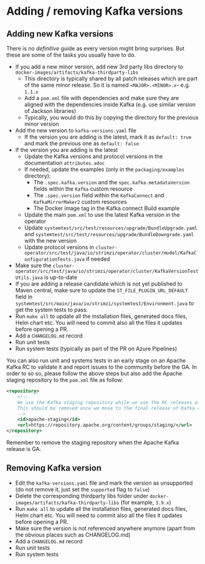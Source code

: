# Adding / removing Kafka versions

## Adding new Kafka versions

There is no _definitive_ guide as every version might bring surprises.
But these are some of the tasks you usually have to do.

* If you add a new minor version, add new 3rd party libs directory to `docker-images/artifacts/kafka-thirdparty-libs`
  * This directory is typically shared by all patch releases which are part of the same minor release. So it is named `<MAJOR>.<MINOR>.x`- e.g. `1.1.x`
  * Add a `pom.xml` file with dependencies and make sure they are aligned with the dependencies inside Kafka (e.g. use similar version of Jackson libraries)
  * Typically, you would do this by copying the directory for the previous minor version
* Add the new version to `kafka-versions.yaml` file
  * If the version you are adding is the latest, mark it as `default: true` and mark the previous one as `default: false`
* If the version you are adding is the latest
  * Update the Kafka versions and protocol versions in the documentation `attributes.adoc`
  * If needed, update the examples (only in the `packaging/examples` directory):
    * The `.spec.kafka.version` and the `spec.kafka.metadataVersion` fields within the `Kafka` custom resource
    * The `.spec.version` field within the `KafkaConnect` and `KafkaMirrorMaker2` custom resources
    * The Docker image tag in the Kafka connect Build example
  * Update the main `pom.xml` to use the latest Kafka version in the operator
  * Update `systemtest/src/test/resources/upgrade/BundleUpgrade.yaml` and `systemtest/src/test/resources/upgrade/BundleDowngrade.yaml` with the new version
  * Update protocol versions in `cluster-operator/src/test/java/io/strimzi/operator/cluster/model/KafkaConfigurationTests.java` if needed
* Make sure the `cluster-operator/src/test/java/io/strimzi/operator/cluster/KafkaVersionTestUtils.java` is up-to-date
* If you are adding a release candidate which is not yet published to Maven central, make sure to update the `ST_FILE_PLUGIN_URL_DEFAULT` field in `systemtest/src/main/java/io/strimzi/systemtest/Environment.java` to get the system tests to pass.
* Run `make all` to update all the installation files, generated docs files, Helm chart etc.
  You will need to commit also all the files it updates before opening a PR.
* Add a `CHANGELOG.md` record
* Run unit tests
* Run system tests (typically as part of the PR on Azure Pipelines)

You can also run unit and systems tests in an early stage on an Apache Kafka RC to validate it and report issues to the community before the GA.
In order to so so, please follow the above steps but also add the Apache staging repository to the `pom.xml` file as follow:

```xml
<repository>
    <!--
    We use the Kafka staging repository while we use the RC releases of Kafka 4.1.0.
    This should be removed once we move to the final release of Kafka 4.1.0.
    -->
    <id>apache-staging</id>
    <url>https://repository.apache.org/content/groups/staging/</url>
</repository>
```

Remember to remove the staging repository when the Apache Kafka release is GA.

## Removing Kafka version

* Edit the `kafka-versions.yaml` file and mark the version as unsupported (do not remove it, just set the `supported` flag to `false`)
* Delete the corresponding thirdparty libs folder under `docker-images/artifacts/kafka-thirdparty-libs` (for example, `3.9.x`)
* Run `make all` to update all the installation files, generated docs files, Helm chart etc.
  You will need to commit also all the files it updates before opening a PR.
* Make sure the version is not referenced anywhere anymore (apart from the obvious places such as CHANGELOG.md)
* Add a `CHANGELOG.md` record
* Run unit tests
* Run system tests